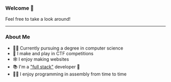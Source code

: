### Welcome 🦜
Feel free to take a look around!
___
### About Me
- 👨‍🎓 Currently pursuing a degree in computer science
- 🚩 I make and play in CTF competitions
- 🕸 I enjoy making websites
- 📚 I'm a ["full stack"](https://medium.com/@sweaty.phd/the-hard-truth-about-the-full-stack-developer-myths-and-lies-945ffadeeb8c) developer 🥰
- 👨‍💻 I enjoy programming in assembly from time to time
